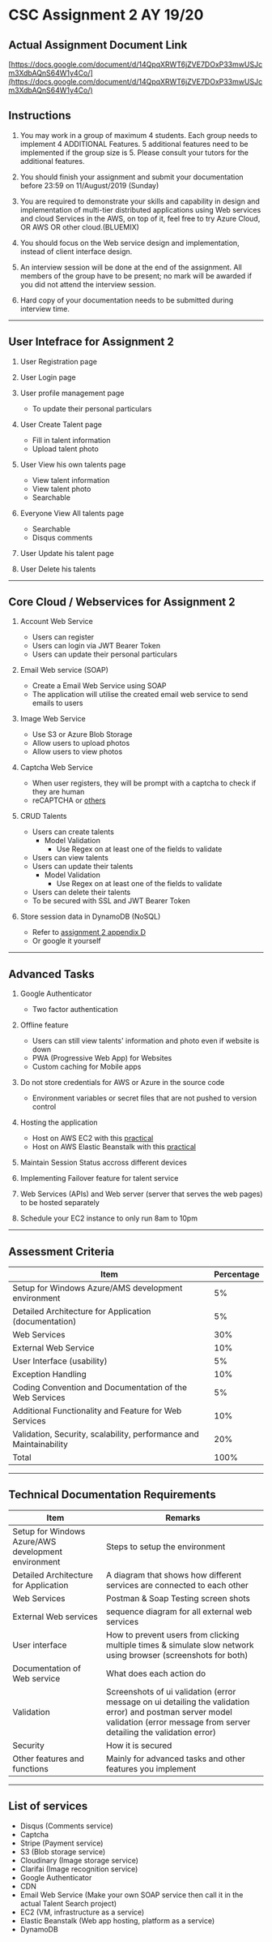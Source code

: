 # CSC Assignment 2 AY 19/20

## Actual Assignment Document Link

[https://docs.google.com/document/d/14QpqXRWT6jZVE7DOxP33mwUSJcm3XdbAQnS64W1y4Co/](https://docs.google.com/document/d/14QpqXRWT6jZVE7DOxP33mwUSJcm3XdbAQnS64W1y4Co/)

## Instructions

1.  You may work in a group of maximum 4 students. Each group needs to implement 4 ADDITIONAL Features. 5 additional features need to be implemented if the group size is 5. Please consult your tutors for the additional features.

2.  You should finish your assignment and submit your documentation before 23:59 on 11/August/2019 (Sunday)

3.  You are required to demonstrate your skills and capability in design and implementation of multi-tier distributed applications using Web services and cloud Services in the AWS, on top of it, feel free to try Azure Cloud, OR AWS OR other cloud.(BLUEMIX)

4.  You should focus on the Web service design and implementation, instead of client interface design.

5.  An interview session will be done at the end of the assignment. All members of the group have to be present; no mark will be awarded if you did not attend the interview session.

6.  Hard copy of your documentation needs to be submitted during interview time.

---

## User Intefrace for Assignment 2

1.  User Registration page

2.  User Login page

3.  User profile management page

    -   To update their personal particulars

4.  User Create Talent page

    -   Fill in talent information
    -   Upload talent photo

5.  User View his own talents page

    -   View talent information
    -   View talent photo
    -   Searchable

6.  Everyone View All talents page

    -   Searchable
    -   Disqus comments

7.  User Update his talent page

8.  User Delete his talents

---

## Core Cloud / Webservices for Assignment 2

1.  Account Web Service

    -   Users can register
    -   Users can login via JWT Bearer Token
    -   Users can update their personal particulars

2.  Email Web service (SOAP)

    -   Create a Email Web Service using SOAP
    -   The application will utilise the created email web service to send emails to users

3.  Image Web Service

    -   Use S3 or Azure Blob Storage
    -   Allow users to upload photos
    -   Allow users to view photos

4.  Captcha Web Service

    -   When user registers, they will be prompt with a captcha to check if they are human
    -   reCAPTCHA or [others](https://www.dtelepathy.com/blog/design/captcha-alternatives-better-ux)

5.  CRUD Talents

    -   Users can create talents
        -   Model Validation
            -   Use Regex on at least one of the fields to validate
    -   Users can view talents
    -   Users can update their talents
        -   Model Validation
            -   Use Regex on at least one of the fields to validate
    -   Users can delete their talents
    -   To be secured with SSL and JWT Bearer Token

6.  Store session data in DynamoDB (NoSQL)
    -   Refer to [assignment 2 appendix D](https://docs.google.com/document/d/14QpqXRWT6jZVE7DOxP33mwUSJcm3XdbAQnS64W1y4Co/edit#bookmark=id.e25eyvhi40o3)
    -   Or google it yourself

---

## Advanced Tasks

1.  Google Authenticator

    -   Two factor authentication

2.  Offline feature

    -   Users can still view talents' information and photo even if website is down
    -   PWA (Progressive Web App) for Websites
    -   Custom caching for Mobile apps

3.  Do not store credentials for AWS or Azure in the source code

    -   Environment variables or secret files that are not pushed to version control

4.  Hosting the application

    -   Host on AWS EC2 with this [practical](https://docs.google.com/document/d/1YvRloJnBKozgV8BZqQnLAZrJm-MZbUumh4U7SXZa1l8/edit?usp=sharing)
    -   Host on AWS Elastic Beanstalk with this [practical](https://docs.aws.amazon.com/elasticbeanstalk/latest/dg/create_deploy_NET.quickstart.html)

5.  Maintain Session Status accross different devices

6.  Implementing Failover feature for talent service

7.  Web Services (APIs) and Web server (server that serves the web pages) to be hosted separately

8.  Schedule your EC2 instance to only run 8am to 10pm

---

## Assessment Criteria

| Item                                                               | Percentage |
| ------------------------------------------------------------------ | ---------- |
| Setup for Windows Azure/AMS development environment                | 5%         |
| Detailed Architecture for Application (documentation)              | 5%         |
| Web Services                                                       | 30%        |
| External Web Service                                               | 10%        |
| User Interface (usability)                                         | 5%         |
| Exception Handling                                                 | 10%        |
| Coding Convention and Documentation of the Web Services            | 5%         |
| Additional Functionality and Feature for Web Services              | 10%        |
| Validation, Security, scalability, performance and Maintainability | 20%        |
| Total                                                              | 100%       |

---

## Technical Documentation Requirements

| Item                                                | Remarks                                                                                                                                                                          |
| --------------------------------------------------- | -------------------------------------------------------------------------------------------------------------------------------------------------------------------------------- |
| Setup for Windows Azure/AWS development environment | Steps to setup the environment                                                                                                                                                   |
| Detailed Architecture for Application               | A diagram that shows how different services are connected to each other                                                                                                          |
| Web Services                                        | Postman & Soap Testing screen shots                                                                                                                                              |
| External Web services                               | sequence diagram for all external web services                                                                                                                                   |
| User interface                                      | How to prevent users from clicking multiple times & simulate slow network using browser (screenshots for both)                                                                   |
| Documentation of Web service                        | What does each action do                                                                                                                                                         |
| Validation                                          | Screenshots of ui validation (error message on ui detailing the validation error) and postman server model validation (error message from server detailing the validation error) |
| Security                                            | How it is secured                                                                                                                                                                |
| Other features and functions                        | Mainly for advanced tasks and other features you implement                                                                                                                       |

---

## List of services

-   Disqus (Comments service)
-   Captcha
-   Stripe (Payment service)
-   S3 (Blob storage service)
-   Cloudinary (Image storage service)
-   Clarifai (Image recognition service)
-   Google Authenticator
-   CDN
-   Email Web Service (Make your own SOAP service then call it in the actual Talent Search project)
-   EC2 (VM, infrastructure as a service)
-   Elastic Beanstalk (Web app hosting, platform as a service)
-   DynamoDB
